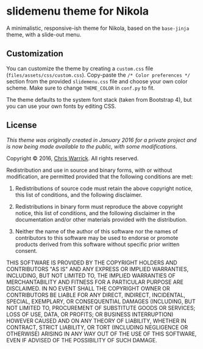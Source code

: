 slidemenu theme for Nikola
==========================

A minimalistic, responsive-ish theme for Nikola, based on the `base-jinja` theme, with a slide-out menu.

Customization
-------------

You can customize the theme by creating a `custom.css` file (`files/assets/css/custom.css`). Copy-paste the `/* Color preferences */` section from the provided `slidemenu.css` file and choose your own color scheme. Make sure to change `THEME_COLOR` in `conf.py` to fit.

The theme defaults to the system font stack (taken from Bootstrap 4), but you can use your own fonts by editing CSS.

License
-------

*This theme was originally created in January 2016 for a private project and is now being made available to the public, with some modifications.*

Copyright © 2016, [Chris Warrick](https://chriswarrick.com/).
All rights reserved.

Redistribution and use in source and binary forms, with or without
modification, are permitted provided that the following conditions are
met:

1. Redistributions of source code must retain the above copyright
   notice, this list of conditions, and the following disclaimer.

2. Redistributions in binary form must reproduce the above copyright
   notice, this list of conditions, and the following disclaimer in the
   documentation and/or other materials provided with the distribution.

3. Neither the name of the author of this software nor the names of
   contributors to this software may be used to endorse or promote
   products derived from this software without specific prior written
   consent.

THIS SOFTWARE IS PROVIDED BY THE COPYRIGHT HOLDERS AND CONTRIBUTORS
"AS IS" AND ANY EXPRESS OR IMPLIED WARRANTIES, INCLUDING, BUT NOT
LIMITED TO, THE IMPLIED WARRANTIES OF MERCHANTABILITY AND FITNESS FOR
A PARTICULAR PURPOSE ARE DISCLAIMED.  IN NO EVENT SHALL THE COPYRIGHT
OWNER OR CONTRIBUTORS BE LIABLE FOR ANY DIRECT, INDIRECT, INCIDENTAL,
SPECIAL, EXEMPLARY, OR CONSEQUENTIAL DAMAGES (INCLUDING, BUT NOT
LIMITED TO, PROCUREMENT OF SUBSTITUTE GOODS OR SERVICES; LOSS OF USE,
DATA, OR PROFITS; OR BUSINESS INTERRUPTION) HOWEVER CAUSED AND ON ANY
THEORY OF LIABILITY, WHETHER IN CONTRACT, STRICT LIABILITY, OR TORT
(INCLUDING NEGLIGENCE OR OTHERWISE) ARISING IN ANY WAY OUT OF THE USE
OF THIS SOFTWARE, EVEN IF ADVISED OF THE POSSIBILITY OF SUCH DAMAGE.
